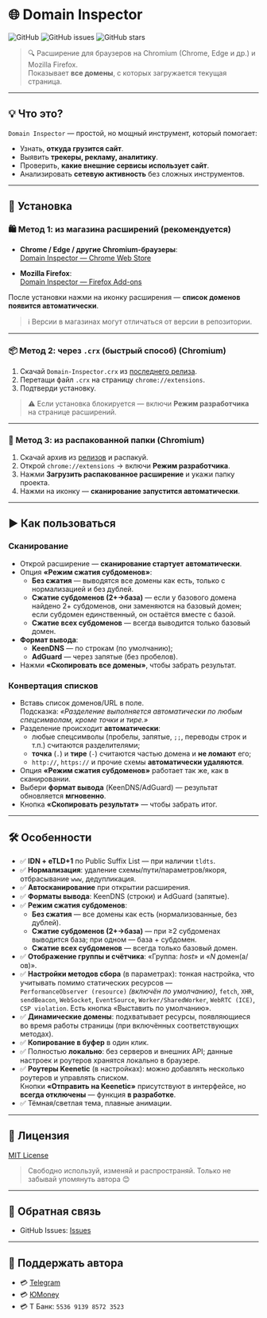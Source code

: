 # 🌐 Domain Inspector

![GitHub](https://img.shields.io/github/license/likDanil/Domain-Inspector)
![GitHub issues](https://img.shields.io/github/issues/likDanil/Domain-Inspector)
![GitHub stars](https://img.shields.io/github/stars/likDanil/Domain-Inspector)

> 🔍 Расширение для браузеров на Chromium (Chrome, Edge и др.) и Mozilla Firefox.  
> Показывает **все домены**, с которых загружается текущая страница.

---

## 💡 Что это?

`Domain Inspector` — простой, но мощный инструмент, который помогает:

- Узнать, **откуда грузится сайт**.
- Выявить **трекеры, рекламу, аналитику**.
- Проверить, **какие внешние сервисы использует сайт**.
- Анализировать **сетевую активность** без сложных инструментов.

---

## 🚀 Установка

### 🛍️ Метод 1: из магазина расширений (рекомендуется)

- **Chrome / Edge / другие Chromium-браузеры**:  
  [Domain Inspector — Chrome Web Store](https://chromewebstore.google.com/detail/domain-inspector/eepidnajpldcmdfooaeiojhpcpaakjbf?authuser=0&hl=ru)

- **Mozilla Firefox**:  
  [Domain Inspector — Firefox Add-ons](https://addons.mozilla.org/ru/firefox/addon/domain-inspector/)

После установки нажми на иконку расширения — **список доменов появится автоматически**.

> ℹ️ Версии в магазинах могут отличаться от версии в репозитории.

---

### 📦 Метод 2: через `.crx` (быстрый способ) (Chromium)

1. Скачай `Domain-Inspector.crx` из [последнего релиза](https://github.com/likDanil/Domain-Inspector/releases).
2. Перетащи файл `.crx` на страницу `chrome://extensions`.
3. Подтверди установку.

> ⚠️ Если установка блокируется — включи **Режим разработчика** на странице расширений.

---

### 🔧 Метод 3: из распакованной папки (Chromium)

1. Скачай архив из [релизов](https://github.com/likDanil/Domain-Inspector/releases) и распакуй.
2. Открой `chrome://extensions` → включи **Режим разработчика**.
3. Нажми **Загрузить распакованное расширение** и укажи папку проекта.
4. Нажми на иконку — **сканирование запустится автоматически**.

---

## ▶️ Как пользоваться

### Сканирование
- Открой расширение — **сканирование стартует автоматически**.
- Опция **«Режим сжатия субдоменов»**:
  - **Без сжатия** — выводятся все домены как есть, только с нормализацией и без дублей.
  - **Сжатие субдоменов (2+→база)** — если у базового домена найдено 2+ субдоменов, они заменяются на базовый домен; если субдомен единственный, он остаётся вместе с базой.
  - **Сжатие всех субдоменов** — всегда выводится только базовый домен.
- **Формат вывода**:
  - **KeenDNS** — по строкам (по умолчанию);
  - **AdGuard** — через запятые (без пробелов).
- Нажми **«Скопировать все домены»**, чтобы забрать результат.

### Конвертация списков
- Вставь список доменов/URL в поле.  
  Подсказка: *«Разделение выполняется автоматически по любым спецсимволам, кроме точки и тире.»*
- Разделение происходит **автоматически**:
  - любые спецсимволы (пробелы, запятые, `;;`, переводы строк и т.п.) считаются разделителями;
  - **точка** (`.`) и **тире** (`-`) считаются частью домена и **не ломают** его;
  - `http://`, `https://` и прочие схемы **автоматически удаляются**.
- Опция **«Режим сжатия субдоменов»** работает так же, как в сканировании.
- Выбери **формат вывода** (KeenDNS/AdGuard) — результат обновляется **мгновенно**.
- Кнопка **«Скопировать результат»** — чтобы забрать итог.

---

## 🛠 Особенности

- ✅ **IDN + eTLD+1** по Public Suffix List — при наличии `tldts`.  
- ✅ **Нормализация**: удаление схемы/пути/параметров/якоря, отбрасывание `www`, дедупликация.
- ✅ **Автосканирование** при открытии расширения.
- ✅ **Форматы вывода**: KeenDNS (строки) и AdGuard (запятые).
- ✅ **Режим сжатия субдоменов**:  
  - **Без сжатия** — все домены как есть (нормализованные, без дублей).  
  - **Сжатие субдоменов (2+→база)** — при ≥2 субдоменах выводится база; при одном — база + субдомен.  
  - **Сжатие всех субдоменов** — всегда только базовый домен.
- ✅ **Отображение группы и счётчика**: «Группа: *host*» и «*N* домен(а/ов)».
- ✅ **Настройки методов сбора** (в параметрах): тонкая настройка, что учитывать помимо статических ресурсов —  
  `PerformanceObserver (resource)` *(включён по умолчанию)*, `fetch`, `XHR`, `sendBeacon`, `WebSocket`, `EventSource`, `Worker/SharedWorker`, `WebRTC (ICE)`, `CSP violation`. 
  Есть кнопка «Выставить по умолчанию».
- ✅ **Динамические домены**: подхватывает ресурсы, появляющиеся во время работы страницы (при включённых соответствующих методах).
- ✅ **Копирование в буфер** в один клик.
- ✅ Полностью **локально**: без серверов и внешних API; данные настроек и роутеров хранятся локально в браузере.
- ✅ **Роутеры Keenetic** (в настройках): можно добавлять несколько роутеров и управлять списком.  
  Кнопки **«Отправить на Keenetic»** присутствуют в интерфейсе, но **всегда отключены** — функция **в разработке**.
- ✅ Тёмная/светлая тема, плавные анимации.

---

## 📝 Лицензия

[MIT License](LICENSE)
> Свободно используй, изменяй и распространяй. Только не забывай упомянуть автора 😊
> 
---

## 🤝 Обратная связь

- GitHub Issues: [Issues](https://github.com/likDanil/Domain-Inspector/issues)

---

## 💫 Поддержать автора

- 💳 [Telegram](https://t.me/tribute/app?startapp=dx2L)  
- 💳 [ЮMoney](https://yoomoney.ru/to/410017075141979)  
- 💳 Т Банк: `5536 9139 8572 3523`

